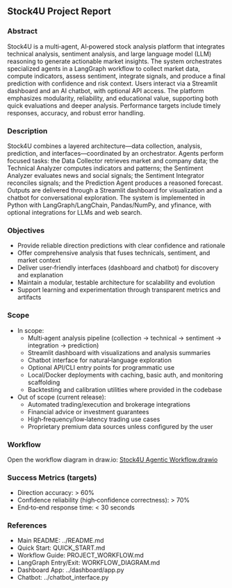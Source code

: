 ## Stock4U Project Report

### Abstract
Stock4U is a multi‑agent, AI‑powered stock analysis platform that integrates technical analysis, sentiment analysis, and large language model (LLM) reasoning to generate actionable market insights. The system orchestrates specialized agents in a LangGraph workflow to collect market data, compute indicators, assess sentiment, integrate signals, and produce a final prediction with confidence and risk context. Users interact via a Streamlit dashboard and an AI chatbot, with optional API access. The platform emphasizes modularity, reliability, and educational value, supporting both quick evaluations and deeper analysis. Performance targets include timely responses, accuracy, and robust error handling.

### Description
Stock4U combines a layered architecture—data collection, analysis, prediction, and interfaces—coordinated by an orchestrator. Agents perform focused tasks: the Data Collector retrieves market and company data; the Technical Analyzer computes indicators and patterns; the Sentiment Analyzer evaluates news and social signals; the Sentiment Integrator reconciles signals; and the Prediction Agent produces a reasoned forecast. Outputs are delivered through a Streamlit dashboard for visualization and a chatbot for conversational exploration. The system is implemented in Python with LangGraph/LangChain, Pandas/NumPy, and yfinance, with optional integrations for LLMs and web search.

### Objectives
- Provide reliable direction predictions with clear confidence and rationale
- Offer comprehensive analysis that fuses technicals, sentiment, and market context
- Deliver user‑friendly interfaces (dashboard and chatbot) for discovery and explanation
- Maintain a modular, testable architecture for scalability and evolution
- Support learning and experimentation through transparent metrics and artifacts

### Scope
- In scope:
  - Multi‑agent analysis pipeline (collection → technical → sentiment → integration → prediction)
  - Streamlit dashboard with visualizations and analysis summaries
  - Chatbot interface for natural‑language exploration
  - Optional API/CLI entry points for programmatic use
  - Local/Docker deployments with caching, basic auth, and monitoring scaffolding
  - Backtesting and calibration utilities where provided in the codebase
- Out of scope (current release):
  - Automated trading/execution and brokerage integrations
  - Financial advice or investment guarantees
  - High‑frequency/low‑latency trading use cases
  - Proprietary premium data sources unless configured by the user

### Workflow
Open the workflow diagram in draw.io: [Stock4U Agentic Workflow.drawio](../Stock4U%20Agentic%20Workflow.drawio)

### Success Metrics (targets)
- Direction accuracy: > 60%
- Confidence reliability (high‑confidence correctness): > 70%
- End‑to‑end response time: < 30 seconds

### References
- Main README: ../README.md
- Quick Start: QUICK_START.md
- Workflow Guide: PROJECT_WORKFLOW.md
- LangGraph Entry/Exit: WORKFLOW_DIAGRAM.md
- Dashboard App: ../dashboard/app.py
- Chatbot: ../chatbot_interface.py


